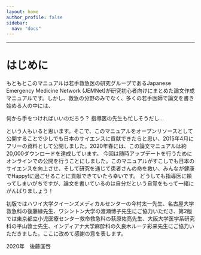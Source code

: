 ```yaml
---
layout: home
author_profile: false
sidebar: 
  nav: "docs"
---
```


***

# はじめに

もともとこのマニュアルは若手救急医の研究グループであるJapanese Emergency Medicine Network (JEMNet)が研究初心者向けにまとめた論文作成マニュアルです。しかし、救急の分野のみでなく、多くの若手医師で論文を書き始める人の中には、


何から手をつければいいのだろう？
指導医の先生も忙しそうだし…


という人もいると思います。そこで、このマニュアルをオープンリソースとして公開することで少しでも日本のサイエンスに貢献できたらと思い、2015年4月にフリーの資料として公開しました。2020年春には、この論文マニュアルは約20,000ダウンロードを達成しています。
今回は随時アップデートを行うためにオンラインでの公開を行うことにしました。このマニュアルがすこしでも日本のサイエンスを向上させ、そして研究を通じて患者さんの命を救い、みんなが健康でHappy!に過ごせることに貢献できていたら幸いです。
どうしても指導医に頼ってしまいがちですが、論文を書いているのは自分だという自覚をもって一緒にがんばりましょう！


初版ではハワイ大学クイーンズメディカルセンターの今村太一先生、名古屋大学救急科の後藤縁先生、ワシントン大学の渡瀬博子先生にご協力いただき、第2版では東京都立小児医療センター救命救急科の萩原佑亮先生、大阪大学医学系研究科の平山敦士先生、インディアナ大学麻酔科の久良木ルーテ彩来先生にご協力いただきました。ここに改めて感謝の意を表します。


2020年　後藤匡啓

